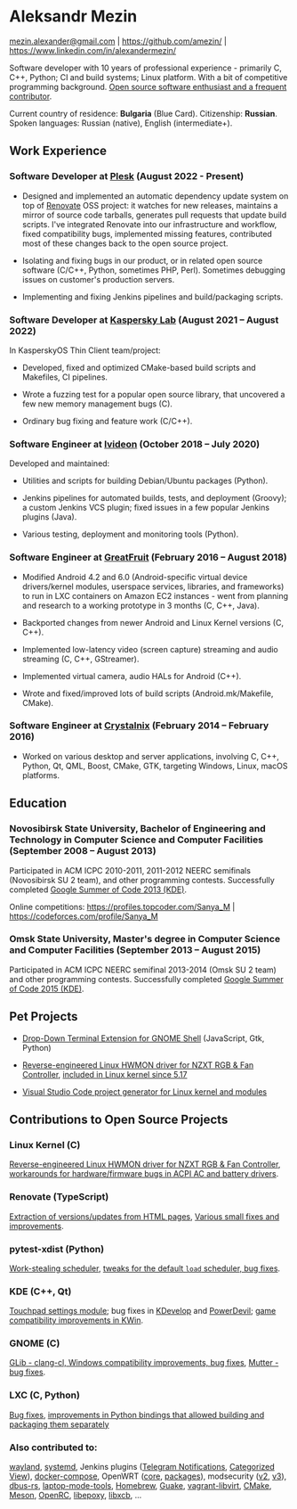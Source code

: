 Aleksandr Mezin
===============

<mezin.alexander@gmail.com> | <https://github.com/amezin/> | <https://www.linkedin.com/in/alexandermezin/>

Software developer with 10 years of professional experience - primarily C, C++, Python; CI and build systems; Linux platform. With a bit of competitive programming background. [Open source software enthusiast and a frequent contributor](#contributions-to-open-source-projects).

Current country of residence: **Bulgaria** (Blue Card). Citizenship: **Russian**. Spoken languages: Russian (native), English (intermediate+).

Work Experience
---------------

### Software Developer at [Plesk](https://www.plesk.com/) (August 2022 - Present)

- Designed and implemented an automatic dependency update system on top of [Renovate](#renovate-typescript) OSS project: it watches for new releases, maintains a mirror of source code tarballs, generates pull requests that update build scripts. I've integrated Renovate into our infrastructure and workflow, fixed compatibility bugs, implemented missing features, contributed most of these changes back to the open source project.

- Isolating and fixing bugs in our product, or in related open source software (C/C++, Python, sometimes PHP, Perl). Sometimes debugging issues on customer's production servers.

- Implementing and fixing Jenkins pipelines and build/packaging scripts.

### Software Developer at [Kaspersky Lab](https://www.kaspersky.com/) (August 2021 – August 2022)

In KasperskyOS Thin Client team/project:

- Developed, fixed and optimized CMake-based build scripts and Makefiles, CI pipelines.

- Wrote a fuzzing test for a popular open source library, that uncovered a few new memory management bugs (C).

- Ordinary bug fixing and feature work (C/C++).

### Software Engineer at [Ivideon](https://www.ivideon.com/) (October 2018 – July 2020)

Developed and maintained:

- Utilities and scripts for building Debian/Ubuntu packages (Python).

- Jenkins pipelines for automated builds, tests, and deployment (Groovy); a custom Jenkins VCS plugin; fixed issues in a few popular Jenkins plugins (Java).

- Various testing, deployment and monitoring tools (Python).

### Software Engineer at [GreatFruit](http://web.archive.org/web/20220130163525/https://greatfruit.org/) (February 2016 – August 2018)

- Modified Android 4.2 and 6.0 (Android-specific virtual device drivers/kernel modules, userspace services, libraries, and frameworks) to run in LXC containers on Amazon EC2 instances - went from planning and research to a working prototype in 3 months (C, C++, Java).

- Backported changes from newer Android and Linux Kernel versions (C, C++).

- Implemented low-latency video (screen capture) streaming and audio streaming (C, C++, GStreamer).

- Implemented virtual camera, audio HALs for Android (C++).

- Wrote and fixed/improved lots of build scripts (Android.mk/Makefile, CMake).

### Software Engineer at [Crystalnix](http://web.archive.org/web/20190612124612/https://www.crystalnix.com/) (February 2014 – February 2016)

- Worked on various desktop and server applications, involving C, C++, Python, Qt, QML, Boost, CMake, GTK, targeting Windows, Linux, macOS platforms.

Education
---------

### Novosibirsk State University, Bachelor of Engineering and Technology in Computer Science and Computer Facilities (September 2008 – August 2013)

Participated in ACM ICPC 2010-2011, 2011-2012 NEERC semifinals (Novosibirsk SU 2 team), and other programming contests. Successfully completed [Google Summer of Code 2013 (KDE)](https://community.kde.org/GSoC/2013/StatusReports#Alexander_Mezin).

Online competitions: <https://profiles.topcoder.com/Sanya_M> | <https://codeforces.com/profile/Sanya_M>

### Omsk State University, Master's degree in Computer Science and Computer Facilities (September 2013 – August 2015)

Participated in ACM ICPC NEERC semifinal 2013-2014 (Omsk SU 2 team) and other programming contests. Successfully completed [Google Summer of Code 2015 (KDE)](https://community.kde.org/GSoC/2015/StatusReports#Alexander_Mezin).

Pet Projects
------------

- [Drop-Down Terminal Extension for GNOME Shell](https://github.com/ddterm/gnome-shell-extension-ddterm) (JavaScript, Gtk, Python)

- [Reverse-engineered Linux HWMON driver for NZXT RGB & Fan Controller](https://github.com/amezin/nzxt-rgb-fan-controller-dkms), [included in Linux kernel since 5.17](https://github.com/torvalds/linux/blob/master/drivers/hwmon/nzxt-smart2.c)

- [Visual Studio Code project generator for Linux kernel and modules](https://github.com/amezin/vscode-linux-kernel)

Contributions to Open Source Projects
-------------------------------------

### Linux Kernel (C)

[Reverse-engineered Linux HWMON driver for NZXT RGB & Fan Controller](https://github.com/torvalds/linux/blob/master/drivers/hwmon/nzxt-smart2.c), [workarounds for hardware/firmware bugs in ACPI AC and battery drivers](https://github.com/torvalds/linux/commits/v3.18?author=amezin).

### Renovate (TypeScript)

[Extraction of versions/updates from HTML pages](https://github.com/renovatebot/renovate/pull/24403), [Various small fixes and improvements](https://github.com/renovatebot/renovate/commits?author=amezin).

### pytest-xdist (Python)

[Work-stealing scheduler](https://github.com/pytest-dev/pytest-xdist/pull/862), [tweaks for the default `load` scheduler, bug fixes](https://github.com/pytest-dev/pytest-xdist/commits?author=amezin).

### KDE (C++, Qt)

[Touchpad settings module](https://github.com/KDE/plasma-desktop/commits?author=amezin); bug fixes in [KDevelop](https://github.com/KDE/kdevelop/commits?author=amezin) and [PowerDevil](https://github.com/KDE/powerdevil/commits/master?author=amezin); [game compatibility improvements in KWin](https://github.com/KDE/kwin/commits?author=amezin).

### GNOME (C)

[GLib - clang-cl, Windows compatibility improvements, bug fixes](https://github.com/GNOME/glib/commits?author=amezin), [Mutter - bug fixes](https://github.com/GNOME/mutter/commits?author=amezin).

### LXC (C, Python)

[Bug fixes](https://github.com/lxc/lxc/pull/917), [improvements in Python bindings that allowed building and packaging them separately](https://github.com/lxc/lxc/commits/2c500c107acf9b9e90d3d190c940a3c4660bce85/src/python-lxc?author=amezin)

### Also contributed to:

[wayland](https://gitlab.freedesktop.org/wayland/wayland/-/merge_requests/205),
[systemd](https://github.com/systemd/systemd/pull/39045),
Jenkins plugins ([Telegram Notifications](https://github.com/jenkinsci/telegram-notifications-plugin/commits/master?author=amezin), [Categorized View](https://github.com/jenkinsci/categorized-view-plugin/commit/1a7ec3bb5a9736072919102342097fb337139673)),
[docker-compose](https://github.com/docker/compose/pull/6425),
OpenWRT ([core](https://github.com/openwrt/openwrt/commit/acb336235cc640980ea549655b0702daf9e628f8), [packages](https://github.com/openwrt/packages/commit/df14fa949ff49a7c16ac8ac230c0947fb38cc113)),
modsecurity ([v2](https://github.com/owasp-modsecurity/ModSecurity/pull/3391), [v3](https://github.com/owasp-modsecurity/ModSecurity/pull/3392)),
[dbus-rs](https://github.com/diwic/dbus-rs/commits/master?author=amezin),
[laptop-mode-tools](https://github.com/rickysarraf/laptop-mode-tools/commits/lmt-upstream?author=amezin),
[Homebrew](https://github.com/Homebrew/homebrew-core/commits/master?author=amezin),
[Guake](https://github.com/Guake/guake/commits/master?author=amezin),
[vagrant-libvirt](https://github.com/vagrant-libvirt/vagrant-libvirt/commits?author=amezin),
[CMake](https://github.com/Kitware/CMake/commit/ac5731a7e380349f19dc319e6c31e189b5faba93),
[Meson](https://github.com/mesonbuild/meson/commit/692f6733122b2bf053299f8a0cdbcab3d5bfbfb5),
[OpenRC](https://github.com/OpenRC/openrc/commit/970893adf3a2f0f7330c4839a716566de14171a3),
[libepoxy](https://github.com/anholt/libepoxy/commit/d0b319e27b874a13f6b41f4759c272b08d74cb8a),
[libxcb](https://gitlab.freedesktop.org/xorg/lib/libxcb/-/commit/70ea5da64b34336bb0916f6c325545cb50746159),
...
